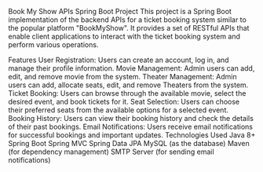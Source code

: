 Book My Show APIs Spring Boot Project
This project is a Spring Boot implementation of the backend APIs for a ticket booking system similar to the popular platform "BookMyShow". It provides a set of RESTful APIs that enable client applications to interact with the ticket booking system and perform various operations.

Features
User Registration: Users can create an account, log in, and manage their profile information.
Movie Management: Admin users can add, edit, and remove movie from the system.
Theater Management: Admin users can add, allocate seats, edit, and remove Theaters from the system.
Ticket Booking: Users can browse through the available movie, select the desired event, and book tickets for it.
Seat Selection: Users can choose their preferred seats from the available options for a selected event.
Booking History: Users can view their booking history and check the details of their past bookings.
Email Notifications: Users receive email notifications for successful bookings and important updates.
Technologies Used
Java 8+
Spring Boot
Spring MVC
Spring Data JPA
MySQL (as the database)
Maven (for dependency management)
SMTP Server (for sending email notifications)
